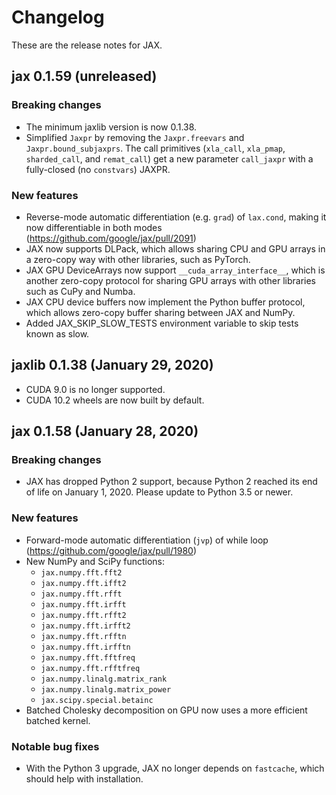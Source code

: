 # Changelog

These are the release notes for JAX.

## jax 0.1.59 (unreleased)

### Breaking changes

* The minimum jaxlib version is now 0.1.38.
* Simplified `Jaxpr` by removing the `Jaxpr.freevars` and 
  `Jaxpr.bound_subjaxprs`. The call primitives (`xla_call`, `xla_pmap`,
   `sharded_call`, and `remat_call`) get a new parameter `call_jaxpr` with a
   fully-closed (no `constvars`) JAXPR.  

### New features

* Reverse-mode automatic differentiation (e.g. `grad`) of `lax.cond`, making it
  now differentiable in both modes (https://github.com/google/jax/pull/2091)
* JAX now supports DLPack, which allows sharing CPU and GPU arrays in a
  zero-copy way with other libraries, such as PyTorch.
* JAX GPU DeviceArrays now support `__cuda_array_interface__`, which is another
  zero-copy protocol for sharing GPU arrays with other libraries such as CuPy
  and Numba.
* JAX CPU device buffers now implement the Python buffer protocol, which allows
  zero-copy buffer sharing between JAX and NumPy.
* Added JAX_SKIP_SLOW_TESTS environment variable to skip tests known as slow.

## jaxlib 0.1.38 (January 29, 2020)

* CUDA 9.0 is no longer supported.
* CUDA 10.2 wheels are now built by default.

## jax 0.1.58 (January 28, 2020)

### Breaking changes

* JAX has dropped Python 2 support, because Python 2 reached its end of life on
  January 1, 2020. Please update to Python 3.5 or newer.

### New features

* Forward-mode automatic differentiation (`jvp`) of while loop
  (https://github.com/google/jax/pull/1980)
* New NumPy and SciPy functions:
  * `jax.numpy.fft.fft2`
  * `jax.numpy.fft.ifft2`
  * `jax.numpy.fft.rfft`
  * `jax.numpy.fft.irfft`
  * `jax.numpy.fft.rfft2`
  * `jax.numpy.fft.irfft2`
  * `jax.numpy.fft.rfftn`
  * `jax.numpy.fft.irfftn`
  * `jax.numpy.fft.fftfreq`
  * `jax.numpy.fft.rfftfreq`
  * `jax.numpy.linalg.matrix_rank`
  * `jax.numpy.linalg.matrix_power`
  * `jax.scipy.special.betainc`
* Batched Cholesky decomposition on GPU now uses a more efficient batched
  kernel.


### Notable bug fixes

* With the Python 3 upgrade, JAX no longer depends on `fastcache`, which should
  help with installation.
